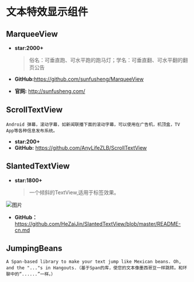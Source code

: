 # 文本特效显示组件

## MarqueeView

* **star:2000+**

    >俗名：可垂直跑、可水平跑的跑马灯；学名：可垂直翻、可水平翻的翻页公告
* **GitHub:**<https://github.com/sunfusheng/MarqueeView>
* **官网:** <http://sunfusheng.com/>

## ScrollTextView  

    Android 弹幕，滚动字幕，如新闻联播下面的滚动字幕，可以使用在广告机，机顶盒，TV App等各种信息发布系统。

* **star:200+**
* **GitHub:** <https://github.com/AnyLifeZLB/ScrollTextView>

## SlantedTextView

* **star:1800+**
    >一个倾斜的TextView,适用于标签效果。

![图片](https://github.com/HeZaiJin/SlantedTextView/blob/master/screen_shot/screenshot.png)

* **GitHub：**<https://github.com/HeZaiJin/SlantedTextView/blob/master/README-cn.md>

## JumpingBeans

    A Span-based library to make your text jump like Mexican beans. Oh, and the "..."s in Hangouts.（基于Span的库，使您的文本像墨西哥豆一样跳转。和环聊中的“......”一样。）